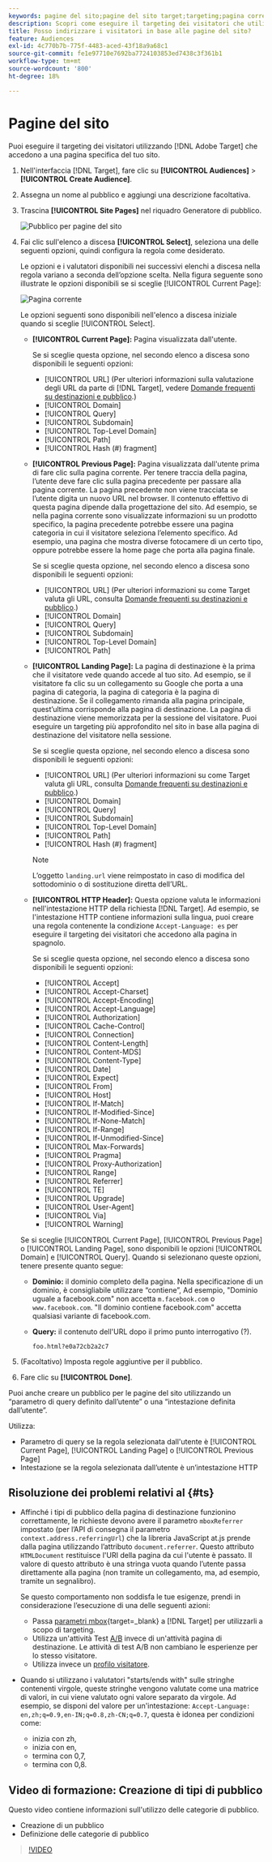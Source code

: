 ```yaml
---
keywords: pagine del sito;pagine del sito target;targeting;pagina corrente;pagina corrente target;pagina precedente;pagina precedente target;pagina precedente;pagina di destinazione target;pagina di destinazione target;intestazione http
description: Scopri come eseguire il targeting dei visitatori che utilizzano  [!DNL Adobe Target]  e si trovano in una pagina specifica del tuo sito.
title: Posso indirizzare i visitatori in base alle pagine del sito?
feature: Audiences
exl-id: 4c770b7b-775f-4483-aced-43f18a9a68c1
source-git-commit: fe1e97710e7692ba7724103853ed7438c3f361b1
workflow-type: tm+mt
source-wordcount: '800'
ht-degree: 18%

---
```


# Pagine del sito

Puoi eseguire il targeting dei visitatori utilizzando [!DNL Adobe Target] che accedono a una pagina specifica del tuo sito.

1. Nell&#39;interfaccia [!DNL Target], fare clic su **[!UICONTROL Audiences]** > **[!UICONTROL Create Audience]**.
1. Assegna un nome al pubblico e aggiungi una descrizione facoltativa.
1. Trascina **[!UICONTROL Site Pages]** nel riquadro Generatore di pubblico.

   ![Pubblico per pagine del sito](assets/target_site_pages.png)

1. Fai clic sull&#39;elenco a discesa **[!UICONTROL Select]**, seleziona una delle seguenti opzioni, quindi configura la regola come desiderato.

   Le opzioni e i valutatori disponibili nei successivi elenchi a discesa nella regola variano a seconda dell’opzione scelta. Nella figura seguente sono illustrate le opzioni disponibili se si sceglie [!UICONTROL Current Page]:

   ![Pagina corrente](assets/current-page.png)

   Le opzioni seguenti sono disponibili nell&#39;elenco a discesa iniziale quando si sceglie [!UICONTROL Select].

   * **[!UICONTROL Current Page]:** Pagina visualizzata dall&#39;utente.

     Se si sceglie questa opzione, nel secondo elenco a discesa sono disponibili le seguenti opzioni:

      * [!UICONTROL URL] (Per ulteriori informazioni sulla valutazione degli URL da parte di [!DNL Target], vedere [Domande frequenti su destinazioni e pubblico](/help/main/c-target/c-troubleshooting-targets-and-audiences/troubleshooting-targets-and-audiences.md).)
      * [!UICONTROL Domain]
      * [!UICONTROL Query]
      * [!UICONTROL Subdomain]
      * [!UICONTROL Top-Level Domain]
      * [!UICONTROL Path]
      * [!UICONTROL Hash (#) fragment]

   * **[!UICONTROL Previous Page]:** Pagina visualizzata dall&#39;utente prima di fare clic sulla pagina corrente. Per tenere traccia della pagina, l’utente deve fare clic sulla pagina precedente per passare alla pagina corrente. La pagina precedente non viene tracciata se l’utente digita un nuovo URL nel browser. Il contenuto effettivo di questa pagina dipende dalla progettazione del sito. Ad esempio, se nella pagina corrente sono visualizzate informazioni su un prodotto specifico, la pagina precedente potrebbe essere una pagina categoria in cui il visitatore seleziona l’elemento specifico. Ad esempio, una pagina che mostra diverse fotocamere di un certo tipo, oppure potrebbe essere la home page che porta alla pagina finale.

     Se si sceglie questa opzione, nel secondo elenco a discesa sono disponibili le seguenti opzioni:

      * [!UICONTROL URL] (Per ulteriori informazioni su come Target valuta gli URL, consulta [Domande frequenti su destinazioni e pubblico](/help/main/c-target/c-troubleshooting-targets-and-audiences/troubleshooting-targets-and-audiences.md).)
      * [!UICONTROL Domain]
      * [!UICONTROL Query]
      * [!UICONTROL Subdomain]
      * [!UICONTROL Top-Level Domain]
      * [!UICONTROL Path]

   * **[!UICONTROL Landing Page]:** La pagina di destinazione è la prima che il visitatore vede quando accede al tuo sito. Ad esempio, se il visitatore fa clic su un collegamento su Google che porta a una pagina di categoria, la pagina di categoria è la pagina di destinazione. Se il collegamento rimanda alla pagina principale, quest’ultima corrisponde alla pagina di destinazione. La pagina di destinazione viene memorizzata per la sessione del visitatore. Puoi eseguire un targeting più approfondito nel sito in base alla pagina di destinazione del visitatore nella sessione.

     Se si sceglie questa opzione, nel secondo elenco a discesa sono disponibili le seguenti opzioni:

      * [!UICONTROL URL] (Per ulteriori informazioni su come Target valuta gli URL, consulta [Domande frequenti su destinazioni e pubblico](/help/main/c-target/c-troubleshooting-targets-and-audiences/troubleshooting-targets-and-audiences.md).)
      * [!UICONTROL Domain]
      * [!UICONTROL Query]
      * [!UICONTROL Subdomain]
      * [!UICONTROL Top-Level Domain]
      * [!UICONTROL Path]
      * [!UICONTROL Hash (#) fragment]

     >[!NOTE]
     >
     >L’oggetto `landing.url` viene reimpostato in caso di modifica del sottodominio o di sostituzione diretta dell’URL.

   * **[!UICONTROL HTTP Header]:** Questa opzione valuta le informazioni nell&#39;intestazione HTTP della richiesta [!DNL Target]. Ad esempio, se l&#39;intestazione HTTP contiene informazioni sulla lingua, puoi creare una regola contenente la condizione `Accept-Language: es` per eseguire il targeting dei visitatori che accedono alla pagina in spagnolo.

     Se si sceglie questa opzione, nel secondo elenco a discesa sono disponibili le seguenti opzioni:

      * [!UICONTROL Accept]
      * [!UICONTROL Accept-Charset]
      * [!UICONTROL Accept-Encoding]
      * [!UICONTROL Accept-Language]
      * [!UICONTROL Authorization]
      * [!UICONTROL Cache-Control]
      * [!UICONTROL Connection]
      * [!UICONTROL Content-Length]
      * [!UICONTROL Content-MDS]
      * [!UICONTROL Content-Type]
      * [!UICONTROL Date]
      * [!UICONTROL Expect]
      * [!UICONTROL From]
      * [!UICONTROL Host]
      * [!UICONTROL If-Match]
      * [!UICONTROL If-Modified-Since]
      * [!UICONTROL If-None-Match]
      * [!UICONTROL If-Range]
      * [!UICONTROL If-Unmodified-Since]
      * [!UICONTROL Max-Forwards]
      * [!UICONTROL Pragma]
      * [!UICONTROL Proxy-Authorization]
      * [!UICONTROL Range]
      * [!UICONTROL Referrer]
      * [!UICONTROL TE]
      * [!UICONTROL Upgrade]
      * [!UICONTROL User-Agent]
      * [!UICONTROL Via]
      * [!UICONTROL Warning]

   Se si sceglie [!UICONTROL Current Page], [!UICONTROL Previous Page] o [!UICONTROL Landing Page], sono disponibili le opzioni [!UICONTROL Domain] e [!UICONTROL Query]. Quando si selezionano queste opzioni, tenere presente quanto segue:

   * **Dominio:** il dominio completo della pagina. Nella specificazione di un dominio, è consigliabile utilizzare “contiene”, Ad esempio, &quot;Dominio uguale a facebook.com&quot; non accetta `m.facebook.com` o `www.facebook.com`. &quot;Il dominio contiene facebook.com&quot; accetta qualsiasi variante di facebook.com.
   * **Query:** il contenuto dell&#39;URL dopo il primo punto interrogativo (?).

     `foo.html?e0a72cb2a2c7`

1. (Facoltativo) Imposta regole aggiuntive per il pubblico.
1. Fare clic su **[!UICONTROL Done]**.

Puoi anche creare un pubblico per le pagine del sito utilizzando un “parametro di query definito dall’utente” o una “intestazione definita dall’utente”.

Utilizza:

* Parametro di query se la regola selezionata dall&#39;utente è [!UICONTROL Current Page], [!UICONTROL Landing Page] o [!UICONTROL Previous Page]
* Intestazione se la regola selezionata dall’utente è un’intestazione HTTP

## Risoluzione dei problemi relativi al {#ts}

* Affinché i tipi di pubblico della pagina di destinazione funzionino correttamente, le richieste devono avere il parametro `mboxReferrer` impostato (per l’API di consegna il parametro `context.address.referringUrl`) che la libreria JavaScript at.js prende dalla pagina utilizzando l’attributo `document.referrer`. Questo attributo `HTMLDocument` restituisce l&#39;URI della pagina da cui l&#39;utente è passato. Il valore di questo attributo è una stringa vuota quando l’utente passa direttamente alla pagina (non tramite un collegamento, ma, ad esempio, tramite un segnalibro).

  Se questo comportamento non soddisfa le tue esigenze, prendi in considerazione l’esecuzione di una delle seguenti azioni:

   * Passa [parametri mbox](https://experienceleague.adobe.com/docs/target-dev/developer/client-side/global-mbox/pass-parameters-to-global-mbox.html?lang=it){target=_blank} a [!DNL Target] per utilizzarli a scopo di targeting.
   * Utilizza un&#39;attività Test [A/B](/help/main/c-activities/t-test-ab/test-ab.md) invece di un&#39;attività pagina di destinazione. Le attività di test A/B non cambiano le esperienze per lo stesso visitatore.
   * Utilizza invece un [profilo visitatore](/help/main/c-target/c-audiences/c-target-rules/visitor-profile.md).

* Quando si utilizzano i valutatori &quot;starts/ends with&quot; sulle stringhe contenenti virgole, queste stringhe vengono valutate come una matrice di valori, in cui viene valutato ogni valore separato da virgole. Ad esempio, se disponi del valore per un&#39;intestazione: `Accept-Language: en,zh;q=0.9,en-IN;q=0.8,zh-CN;q=0.7`, questa è idonea per condizioni come:
   * inizia con zh,
   * inizia con en,
   * termina con 0,7,
   * termina con 0,8.

## Video di formazione: Creazione di tipi di pubblico

Questo video contiene informazioni sull&#39;utilizzo delle categorie di pubblico.

* Creazione di un pubblico
* Definizione delle categorie di pubblico

>[!VIDEO](https://video.tv.adobe.com/v/17392)
